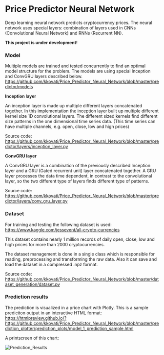 # Price Predictor Neural Network

Deep learning neural network predicts cryptocurrency prices. The neural network uses special layers:
combination of layers used in CNNs (Convolutional Neural Network) and RNNs (Recurrent NN).  

**This project is under development!**

### Model

Multiple models are trained and tested concurrently to find an optimal model structure for the problem.
The models are using special Inception and ConvGRU layers described below.<br/>
https://github.com/kkovati/Price_Predictor_Neural_Network/blob/master/predictor/models

**Inception layer**

An inception layer is made up multiple different layers concatenated together. 
In this implementation the inception layer built up multiple different kernel size 1D convolutional layers.
The different sized kernels find different size patterns in the one dimensional time series data.
(This time series can have multiple channels, e.g. open, close, low and high prices)

Source code:<br/>
https://github.com/kkovati/Price_Predictor_Neural_Network/blob/master/predictor/layers/inception_layer.py

**ConvGRU layer**

A ConvGRU layer is a combination of the previously described Inception layer and a GRU (Gated recurrent unit) layer
concatenated together.
A GRU layer processes the data time dependent, in contrast to the convolutional layer,
so the two different type of layers finds different type of patterns.

Source code:<br/>
https://github.com/kkovati/Price_Predictor_Neural_Network/blob/master/predictor/layers/conv_gru_layer.py

### Dataset

For training and testing the following dataset is used:<br/>
https://www.kaggle.com/jessevent/all-crypto-currencies

This dataset contains nearly 1 million records of daily open, close, low and high prices
for more than 2000 cryptocurrencies.

The dataset management is done in a single class which is responsible for 
reading, preprocessing and transforming the raw data.
Also it can save and load the dataset in a compressed .npz format.

Source code:<br/>
https://github.com/kkovati/Price_Predictor_Neural_Network/blob/master/dataset_generation/dataset.py 

### Prediction results

The prediction is visualized in a price chart with Plotly. 
This is a sample prediciton output in an interactive HTML format:<br/>
https://htmlpreview.github.io/?https://github.com/kkovati/Price_Predictor_Neural_Network/blob/master/prediction_plotter/prediction_plots/model_1_prediction_sample.html

A printscreen of this chart:

![Prediction_Results](https://github.com/kkovati/Price_Predictor_Neural_Network/blob/master/documentation/model_1_predictions_sample.png?raw=true)





